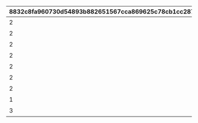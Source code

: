 |8832c8fa960730d54893b882651567cca869625c78cb1cc287e7a2d2dce18344|7a0330f49216e2f42e5f757c7df0f02e1e91371b14180204fa7f225bc616fc0e|0505682dd67f8498911414273754423c74b302c5f270dd022a5a21b5740612e5|7f9adf16d066b29802e21d548c5b45e7150562fbbdccb1c985c8681069eb9af4|03bf86d1910113f7bf22e8b81240512d7eb52be7233c848d4101b492e0acfdb2|c22de95288055337c3366315896fd10fd924514cccff5cab373a71f6064023f8|00aaefbae0d6447401fa1b612d952f1685224fdb1ec6d83f0fe46848c986d45e|1ae5f63f5ccc76b4c49dee24ea3d9f0ee9be9127a16853e196a50e7d78061052|
| --- | --- | --- | --- | --- | --- | --- | --- |
|2|8|91002|10134|ハツネの初夢|5134061|40|1|
|2|8|91002|10134|イノリの初夢|5134062|40|0|
|2|8|91002|10134|カスミの初夢|5134063|40|0|
|2|8|91002|10134|リンの初夢|5134064|40|0|
|2|8|91002|10134|シオリの初夢|5134065|40|0|
|2|8|91002|10134|ミツキの初夢|5134066|40|0|
|2|8|91002|10134|エリコの初夢|5134067|40|0|
|1|0|0|10134|オープニング|5134601|0|1|
|3|0|0|10134|エンディング|5134602|0|0|